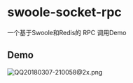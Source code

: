 # swoole-socket-rpc
一个基于Swoole和Redis的 RPC 调用Demo

## Demo

![QQ20180307-210058@2x.png](https://i.loli.net/2018/03/07/5a9fe2b2e4d82.png)